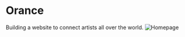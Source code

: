 # Orance
Building a website to connect artists all over the world.
![Homepage](https://user-images.githubusercontent.com/74523865/117929325-4d293580-b31a-11eb-8b49-edc3449641e2.png)

